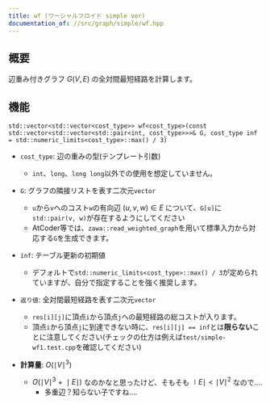 ```yaml
---
title: wf (ワーシャルフロイド simple ver)
documentation_of: //src/graph/simple/wf.hpp
---
```


## 概要

辺重み付きグラフ $G(V, E)$ の全対間最短経路を計算します。

## 機能

`std::vector<std::vector<cost_type>> wf<cost_type>(const std::vector<std::vector<std::pair<int, cost_type>>>& G, cost_type inf = std::numeric_limits<cost_type>::max() / 3)`

- `cost_type`: 辺の重みの型(テンプレート引数)
	- `int`、`long`、`long long`以外での使用を想定していません。

- `G`: グラフの隣接リストを表す二次元`vector`
	- `u`から`v`へのコスト`w`の有向辺 $(u, v, w) \in E$ について、`G[u]`に`std::pair(v, w)`が存在するようにしてください
	- AtCoder等では、`zawa::read_weighted_graph`を用いて標準入力から対応する`G`を生成できます。

- `inf`: テーブル更新の初期値
	- デフォルトで`std::numeric_limits<cost_type>::max() / 3`が定められていますが、自分で指定することを強く推奨します。

- `返り値`: 全対間最短経路を表す二次元`vector`
	- `res[i][j]`に頂点`i`から頂点`j`への最短経路の総コストが入ります。
	- 頂点`i`から頂点`j`に到達できない時に、`res[i][j] == inf`とは**限らない**ことに注意してください(チェックの仕方は例えば`test/simple-wf1.test.cpp`を確認してください)

- **計算量**: $O(\mid V \mid^3)$
	- $O(\mid V \mid^3\ +\ \mid E \mid)$ なのかなと思ったけど、そもそも $\mid E\mid < \mid V \mid^2$ なので....
		- 多重辺？知らない子ですね....
